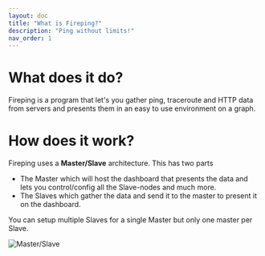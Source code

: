 ```yaml
---
layout: doc
title: "What is Fireping?"
description: "Ping without limits!"
nav_order: 1
---
```


# What does it do?
Fireping is a program that let's you gather ping, traceroute and HTTP data from servers and presents them in an easy to use environment on a graph.

# How does it work?
Fireping uses a **Master/Slave** architecture. This has two parts

- The Master which will host the dashboard that presents the data and lets you control/config all the Slave-nodes and much more.
- The Slaves which gather the data and send it to the master to present it on the dashboard.

You can setup multiple Slaves for a single Master but only one master per Slave.

![Master/Slave](/assets/img/master_slave.png)

